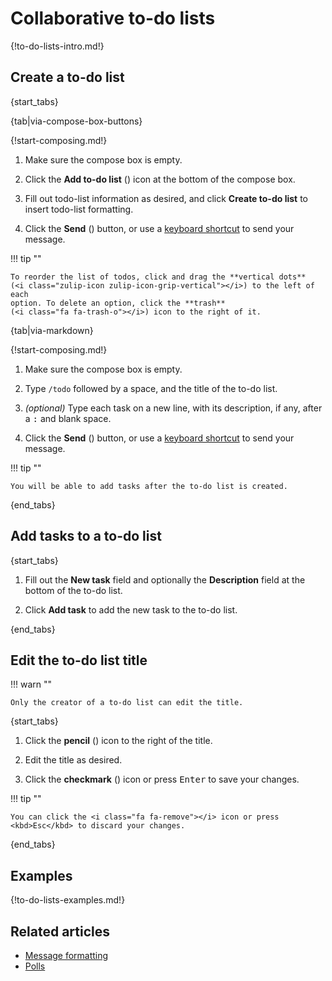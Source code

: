 # Collaborative to-do lists

{!to-do-lists-intro.md!}

## Create a to-do list

{start_tabs}

{tab|via-compose-box-buttons}

{!start-composing.md!}

1. Make sure the compose box is empty.

1. Click the **Add to-do list** (<i class="zulip-icon zulip-icon-todo-list"></i>) icon at
   the bottom of the compose box.

1. Fill out todo-list information as desired, and click **Create to-do list** to insert todo-list
   formatting.

1. Click the **Send** (<i class="zulip-icon zulip-icon-send"></i>) button, or
   use a [keyboard shortcut](/help/configure-send-message-keys) to send your
   message.

!!! tip ""

    To reorder the list of todos, click and drag the **vertical dots**
    (<i class="zulip-icon zulip-icon-grip-vertical"></i>) to the left of each
    option. To delete an option, click the **trash**
    (<i class="fa fa-trash-o"></i>) icon to the right of it.

{tab|via-markdown}

{!start-composing.md!}

1. Make sure the compose box is empty.

1. Type `/todo` followed by a space, and the title of the to-do list.

1. _(optional)_ Type each task on a new line, with its description, if
   any, after a <kbd>:</kbd> and blank space.

1. Click the **Send** (<i class="zulip-icon zulip-icon-send"></i>)
   button, or use a [keyboard shortcut](/help/configure-send-message-keys)
   to send your message.

!!! tip ""

    You will be able to add tasks after the to-do list is created.

{end_tabs}

## Add tasks to a to-do list

{start_tabs}

1. Fill out the **New task** field and optionally the **Description**
   field at the bottom of the to-do list.

1. Click **Add task** to add the new task to the to-do list.

{end_tabs}

## Edit the to-do list title

!!! warn ""

    Only the creator of a to-do list can edit the title.

{start_tabs}

1. Click the **pencil** (<i class="fa fa-pencil"></i>) icon
   to the right of the title.

1. Edit the title as desired.

1. Click the **checkmark** (<i class="fa fa-check"></i>) icon or press
   <kbd>Enter</kbd> to save your changes.

!!! tip ""

    You can click the <i class="fa fa-remove"></i> icon or press
    <kbd>Esc</kbd> to discard your changes.

{end_tabs}

## Examples

{!to-do-lists-examples.md!}

## Related articles

* [Message formatting](/help/format-your-message-using-markdown)
* [Polls](/help/create-a-poll)
